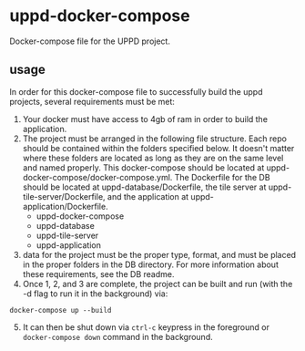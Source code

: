 # uppd-docker-compose
Docker-compose file for the UPPD project.
## usage
In order for this docker-compose file to successfully build the uppd projects, several requirements must be met:
1. Your docker must have access to 4gb of ram in order to build the application.
2. The project must be arranged in the following file structure. Each repo should be contained within the folders specified below. It doesn't matter where these folders are located as long as they are on the same level and named properly. This docker-compose should be located at uppd-docker-compose/docker-compose.yml. The Dockerfile for the DB should be located at uppd-database/Dockerfile, the tile server at uppd-tile-server/Dockerfile, and the application at uppd-application/Dockerfile.
    - uppd-docker-compose
    - uppd-database
    - uppd-tile-server
    - uppd-application
3. data for the project must be the proper type, format, and must be placed in the proper folders in the DB directory. For more information about these requirements, see the DB readme.
4. Once 1, 2, and 3 are complete, the project can be built and run (with the -d flag to run it in the background) via:
```
docker-compose up --build
```
5. It can then be shut down via `ctrl-c` keypress in the foreground or `docker-compose down` command in the background.  
